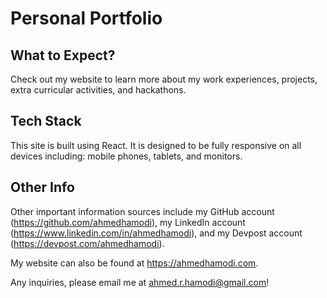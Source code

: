 # Personal Portfolio

## What to Expect?

Check out my website to learn more about my work experiences, projects, extra curricular activities, and hackathons.

## Tech Stack

This site is built using React. It is designed to be fully responsive on all devices including: mobile phones, tablets, and monitors.

## Other Info

Other important information sources include my GitHub account (https://github.com/ahmedhamodi), my LinkedIn account (https://www.linkedin.com/in/ahmedhamodi), and my Devpost account (https://devpost.com/ahmedhamodi).

My website can also be found at https://ahmedhamodi.com.

Any inquiries, please email me at ahmed.r.hamodi@gmail.com!
